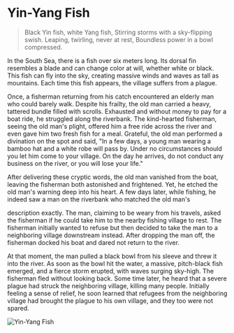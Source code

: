 # Yin-Yang Fish

> Black Yin fish, white Yang fish,
> Stirring storms with a sky-flipping swish.
> Leaping, twirling, never at rest,
> Boundless power in a bowl compressed.

In the South Sea, there is a fish over six meters long. Its dorsal fin
resembles a blade and can change color at will, whether white or black.
This fish can fly into the sky, creating massive winds and waves as tall as
mountains. Each time this fish appears, the village suffers from a plague.

Once, a fisherman returning from his catch encountered an elderly man
who could barely walk. Despite his frailty, the old man carried a heavy,
tattered bundle filled with scrolls. Exhausted and without money to pay
for a boat ride, he struggled along the riverbank. The kind-hearted
fisherman, seeing the old man's plight, offered him a free ride across the
river and even gave him two fresh fish for a meal. Grateful, the old man
performed a divination on the spot and said, "In a few days, a young man
wearing a bamboo hat and a white robe will pass by. Under no
circumstances should you let him come to your village. On the day he
arrives, do not conduct any business on the river, or you will lose your
life."

After delivering these cryptic words, the old man vanished from the boat,
leaving the fisherman both astonished and frightened. Yet, he etched the
old man's warning deep into his heart. A few days later, while fishing, he
indeed saw a man on the riverbank who matched the old man's

description exactly. The man, claiming to be weary from his travels, asked
the fisherman if he could take him to the nearby fishing village to rest. The
fisherman initially wanted to refuse but then decided to take the man to a
neighboring village downstream instead. After dropping the man off, the
fisherman docked his boat and dared not return to the river.

At that moment, the man pulled a black bowl from his sleeve and threw it
into the river. As soon as the bowl hit the water, a massive, pitch-black fish
emerged, and a fierce storm erupted, with waves surging sky-high. The
fisherman fled without looking back. Some time later, he heard that a
severe plague had struck the neighboring village, killing many people.
Initially feeling a sense of relief, he soon learned that refugees from the
neighboring village had brought the plague to his own village, and they
too were not spared.

![Yin-Yang Fish](/image-20240828220119811.png)
